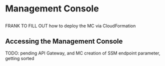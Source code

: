 # Management Console

##

FRANK TO FILL OUT how to deploy the MC via CloudFormation



## Accessing the Management Console

TODO: pending API Gateway, and MC creation of SSM endpoint parameter, getting sorted





